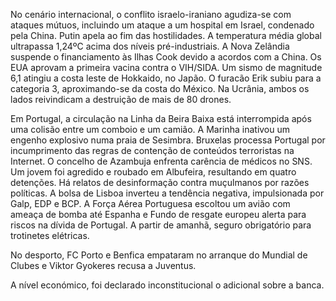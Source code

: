 No cenário internacional, o conflito israelo-iraniano agudiza-se com ataques mútuos, incluindo um ataque a um hospital em Israel, condenado pela China. Putin apela ao fim das hostilidades. A temperatura média global ultrapassa 1,24ºC acima dos níveis pré-industriais. A Nova Zelândia suspende o financiamento às Ilhas Cook devido a acordos com a China. Os EUA aprovam a primeira vacina contra o VIH/SIDA. Um sismo de magnitude 6,1 atingiu a costa leste de Hokkaido, no Japão. O furacão Erik subiu para a categoria 3, aproximando-se da costa do México. Na Ucrânia, ambos os lados reivindicam a destruição de mais de 80 drones.

Em Portugal, a circulação na Linha da Beira Baixa está interrompida após uma colisão entre um comboio e um camião. A Marinha inativou um engenho explosivo numa praia de Sesimbra. Bruxelas processa Portugal por incumprimento das regras de contenção de conteúdos terroristas na Internet. O concelho de Azambuja enfrenta carência de médicos no SNS. Um jovem foi agredido e roubado em Albufeira, resultando em quatro detenções. Há relatos de desinformação contra muçulmanos por razões políticas. A bolsa de Lisboa inverteu a tendência negativa, impulsionada por Galp, EDP e BCP. A Força Aérea Portuguesa escoltou um avião com ameaça de bomba até Espanha e Fundo de resgate europeu alerta para riscos na dívida de Portugal. A partir de amanhã, seguro obrigatório para trotinetes elétricas.

No desporto, FC Porto e Benfica empataram no arranque do Mundial de Clubes e Viktor Gyokeres recusa a Juventus.

A nível económico, foi declarado inconstitucional o adicional sobre a banca.